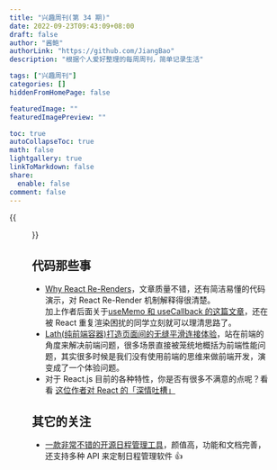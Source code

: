 ```yaml
---
title: "兴趣周刊(第 34 期)"
date: 2022-09-23T09:43:09+08:00
draft: false
author: "酱鲍"
authorLink: "https://github.com/JiangBao"
description: "根据个人爱好整理的每周周刊，简单记录生活"

tags: ["兴趣周刊"]
categories: []
hiddenFromHomePage: false

featuredImage: ""
featuredImagePreview: ""

toc: true
autoCollapseToc: true
math: false
lightgallery: true
linkToMarkdown: false
share:
  enable: false
comment: false
---
```

{{<figure src="https://jiangbao-1258001083.cos.ap-shanghai.myqcloud.com/huzhou-20220924.jpg" title="一次有趣的湖州之旅">}}
<!--more-->

## 代码那些事
* [Why React Re-Renders](https://www.joshwcomeau.com/react/why-react-re-renders/)，文章质量不错，还有简洁易懂的代码演示，对 React Re-Render 机制解释得很清楚。  
加上作者后面关于[useMemo 和 useCallback 的这篇文章](https://www.joshwcomeau.com/react/usememo-and-usecallback/)，还在被 React 重复渲染困扰的同学立刻就可以理清思路了。
* [Lath(纯前端容器)打造页面间的无缝平滑连接体验](https://mp.weixin.qq.com/s/idHHsTdjya0GAlYJSeaLqQ)，站在前端的角度来解决前端问题，很多场景直接被笼统地概括为前端性能问题，其实很多时候是我们没有使用前端的思维来做前端开发，演变成了一个体验问题。
* 对于 React.js 目前的各种特性，你是否有很多不满意的点呢？看看 [这位作者对 React 的「深情吐槽」](https://marmelab.com/blog/2022/09/20/react-i-love-you.html)

## 其它的关注
* [一款非常不错的开源日程管理工具](https://cal.com/)，颜值高，功能和文档完善，还支持多种 API 来定制日程管理软件 👍
